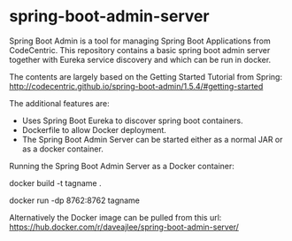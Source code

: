 # spring-boot-admin-server
Spring Boot Admin is a tool for managing Spring Boot Applications from CodeCentric. This repository contains a basic spring boot admin server together with Eureka service discovery and which can be run in docker.

The contents are largely based on the Getting Started Tutorial from Spring: http://codecentric.github.io/spring-boot-admin/1.5.4/#getting-started

The additional features are:
* Uses Spring Boot Eureka to discover spring boot containers.
* Dockerfile to allow Docker deployment.
* The Spring Boot Admin Server can be started either as a normal JAR or as a docker container.

Running the Spring Boot Admin Server as a Docker container:

docker build -t tagname .

docker run -dp 8762:8762 tagname

Alternatively the Docker image can be pulled from this url: https://hub.docker.com/r/daveajlee/spring-boot-admin-server/
